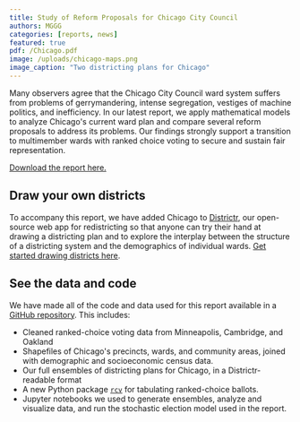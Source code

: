 ```yaml
---
title: Study of Reform Proposals for Chicago City Council
authors: MGGG
categories: [reports, news]
featured: true
pdf: /Chicago.pdf
image: /uploads/chicago-maps.png
image_caption: "Two districting plans for Chicago"
---
```


Many observers agree that the Chicago City Council ward system suffers from
problems of gerrymandering, intense segregation, vestiges of machine politics,
and inefficiency. In our latest report, we apply mathematical models to analyze
Chicago's current ward plan and compare several reform proposals to address its
problems. Our findings strongly support a transition to multimember wards with
ranked choice voting to secure and sustain fair representation.

[Download the report here.]({{page.pdf}})

## Draw your own districts

To accompany this report, we have added Chicago to
[Districtr](https://districtr.org), our open-source web app for redistricting so
that anyone can try their hand at drawing a districting plan and to explore the
interplay between the structure of a districting system and the demographics of
individual wards.
[Get started drawing districts here](https://districtr.org/chicago).

## See the data and code

We have made all of the code and data used for this report available in a
[GitHub repository](https://github.com/mggg/chicago). This includes:

- Cleaned ranked-choice voting data from Minneapolis, Cambridge, and Oakland
- Shapefiles of Chicago's precincts, wards, and community areas, joined with
  demographic and socioeconomic census data.
- Our full ensembles of districting plans for Chicago, in a Districtr-readable
  format
- A new Python package [`rcv`](https://github.com/mggg/rcv) for tabulating
  ranked-choice ballots.
- Jupyter notebooks we used to generate ensembles, analyze and visualize data,
  and run the stochastic election model used in the report.
